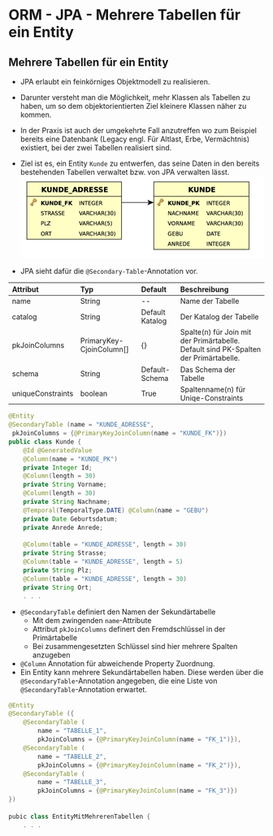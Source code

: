 ORM - JPA - Mehrere Tabellen für ein Entity
====

Mehrere Tabellen für ein Entity
----

- JPA erlaubt ein feinkörniges Objektmodell zu realisieren.
- Darunter versteht man die Möglichkeit, mehr Klassen als Tabellen zu haben, um so dem objektorientierten Ziel kleinere Klassen näher zu kommen.
- In der Praxis ist auch der umgekehrte Fall anzutreffen wo zum Beispiel bereits eine Datenbank (Legacy engl. Für Altlast, Erbe, Vermächtnis) existiert, bei der zwei Tabellen realisiert sind.
- Ziel ist es, ein Entity ``Kunde`` zu entwerfen, das seine Daten in den bereits bestehenden Tabellen verwaltet bzw. von JPA verwalten lässt. 
![ORM_JPA001.png](./images/ORM_JPA001.png)

- JPA sieht dafür die ``@Secondary-Table``-Annotation vor.

| **Attribut** | **Typ** | **Default** | **Beschreibung** |
|:------------ |:------- |:----------- |:---------------- |
| name | String | -- | Name der Tabelle |
| catalog | String | Default Katalog | Der Katalog der Tabelle |
| pkJoinColumns | PrimaryKey-CjoinColumn[] | {} | Spalte(n) für Join mit der Primärtabelle. Default sind PK-Spalten der Primärtabelle. |
| schema | String | Default-Schema | Das Schema der Tabelle |
| uniqueConstraints | boolean | True | Spaltenname(n) für Uniqe-Constraints |

```JAVA
@Entity
@SecondaryTable (name = "KUNDE_ADRESSE", 
 pkJoinColumns = {@PrimaryKeyJoinColumn(name = "KUNDE_FK")})
public class Kunde {
	@Id @GeneratedValue
	@Column(name = "KUNDE_PK")
	private Integer Id;
	@Column(length = 30)
	private String Vorname;
	@Column(length = 30)
	private String Nachname;
	@Temporal(TemporalType.DATE) @Column(name = "GEBU")
	private Date Geburtsdatum;
	private Anrede Anrede;
	
	@Column(table = "KUNDE_ADRESSE", length = 30)
	private String Strasse;
	@Column(table = "KUNDE_ADRESSE", length = 5)
	private String Plz;
	@Column(table = "KUNDE_ADRESSE", length = 30)
	private String Ort;
	. . .
```

- ``@SecondaryTable`` definiert den Namen der Sekundärtabelle
   - Mit dem zwingenden ``name``-Attribute
   - Attribut ``pkJoinColumns`` definert den Fremdschlüssel in der Primärtabelle
   - Bei zusammengesetzten Schlüssel sind hier mehrere Spalten anzugeben
- ``@Column`` Annotation für abweichende Property Zuordnung.
- Ein Entity kann mehrere Sekundärtabellen haben. Diese werden über die ``@SecondaryTable``-Annotation angegeben, die eine Liste von ``@SecondaryTable``-Annotation erwartet.
```JAVA
@Entity
@SecondaryTable ({
	@SecondaryTable (
		name = "TABELLE_1", 
		pkJoinColumns = {@PrimaryKeyJoinColumn(name = "FK_1")}),
	@SecondaryTable (
		name = "TABELLE_2", 
		pkJoinColumns = {@PrimaryKeyJoinColumn(name = "FK_2")}),
	@SecondaryTable (
		name = "TABELLE_3", 
		pkJoinColumns = {@PrimaryKeyJoinColumn(name = "FK_3")})
})

pubic class EntityMitMehrerenTabellen {
	. . .
```